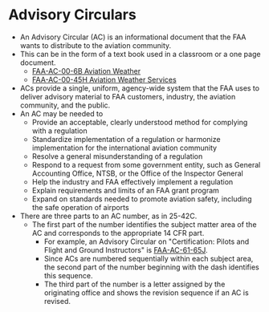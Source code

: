 # Advisory Circulars

* An Advisory Circular (AC) is an informational document that the FAA wants to distribute to the aviation community.
* This can be in the form of a text book used in a classroom or a one page document.
  * [FAA-AC-00-6B Aviation Weather](https://www.faa.gov/regulations_policies/advisory_circulars/index.cfm/go/document.information/documentID/1029851)
  * [FAA-AC-00-45H Aviation Weather Services](https://www.faa.gov/regulations_policies/advisory_circulars/index.cfm/go/document.information/documentID/1030235)
* ACs provide a single, uniform, agency-wide system that the FAA uses to deliver advisory material to FAA customers, industry, the aviation community, and the public.
* An AC may be needed to
  * Provide an acceptable, clearly understood method for complying with a regulation
  * Standardize implementation of a regulation or harmonize implementation for the international aviation community
  * Resolve a general misunderstanding of a regulation
  * Respond to a request from some government entity, such as General Accounting Office, NTSB, or the Office of the Inspector General
  * Help the industry and FAA effectively implement a regulation
  * Explain requirements and limits of an FAA grant program
  * Expand on standards needed to promote aviation safety, including the safe operation of airports
* There are three parts to an AC number, as in 25-42C.
  * The first part of the number identifies the subject matter area of the AC and corresponds to the appropriate 14 CFR part.
    * For example, an Advisory Circular on "Certification: Pilots and Flight and Ground Instructors" is [FAA-AC-61-65J](https://www.faa.gov/regulations_policies/advisory_circulars/index.cfm/go/document.information/documentID/1043278).
    * Since ACs are numbered sequentially within each subject area, the second part of the number beginning with the dash identifies this sequence.
    * The third part of the number is a letter assigned by the originating office and shows the revision sequence if an AC is revised.
